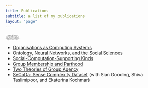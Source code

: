 ```yaml
---
title: Publications
subtitle: a list of my publications
layout: "page"
---
```


<p><img src="/assets/images/swans.jpg" alt="header of swans" height="20" align="center" /></p>

* [Organisations as Computing Systems](https://www.degruyter.com/document/doi/10.1515/jso-2020-0052/)
* [Ontology, Neural Networks, and the Social Sciences](https://link.springer.com/article/10.1007/s11229-020-03002-6)
* [Social-Computation-Supporting Kinds](https://philpapers.org/rec/STRSK)
* [Group Membership and Parthood](https://philpapers.org/rec/STRGMA-2)
* [Two Theories of Group Agency](https://philpapers.org/rec/STRTTO-16)
* [SeCoDa: Sense Complexity Dataset](https://www.aclweb.org/anthology/2020.lrec-1.730/) (with Sian Gooding, Shiva Taslimipoor, and Ekaterina Kochmar)
